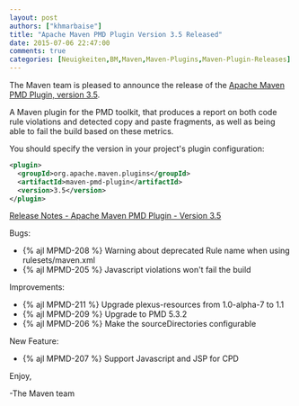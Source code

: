 ```yaml
---
layout: post
authors: ["khmarbaise"]
title: "Apache Maven PMD Plugin Version 3.5 Released"
date: 2015-07-06 22:47:00
comments: true
categories: [Neuigkeiten,BM,Maven,Maven-Plugins,Maven-Plugin-Releases]
---
```

The Maven team is pleased to announce the release of the 
[Apache Maven PMD Plugin, version 3.5](https://maven.apache.org/plugins/maven-pmd-plugin/).

A Maven plugin for the PMD toolkit, that produces a report on both code rule
violations and detected copy and paste fragments, as well as being able to fail
the build based on these metrics.

You should specify the version in your project's plugin configuration:

``` xml
<plugin>
  <groupId>org.apache.maven.plugins</groupId>
  <artifactId>maven-pmd-plugin</artifactId>
  <version>3.5</version>
</plugin>
```

<!-- more -->

[Release Notes - Apache Maven PMD Plugin - Version 3.5](https://issues.apache.org/jira/secure/ReleaseNote.jspa?projectId=12317621&version=12330969)

Bugs:

 * {% ajl MPMD-208 %} Warning about deprecated Rule name when using rulesets/maven.xml
 * {% ajl MPMD-205 %} Javascript violations won't fail the build

Improvements:

 * {% ajl MPMD-211 %} Upgrade plexus-resources from 1.0-alpha-7 to 1.1
 * {% ajl MPMD-209 %} Upgrade to PMD 5.3.2
 * {% ajl MPMD-206 %} Make the sourceDirectories configurable

New Feature:

 * {% ajl MPMD-207 %} Support Javascript and JSP for CPD

Enjoy,

-The Maven team
